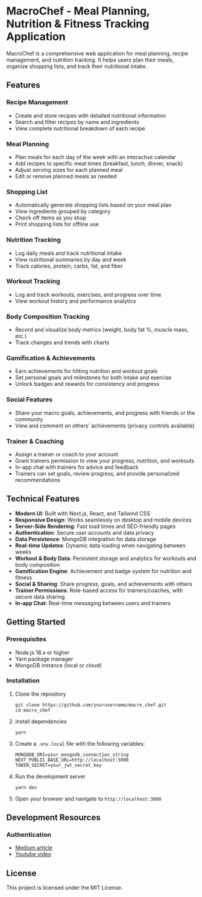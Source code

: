 # MacroChef - Meal Planning, Nutrition & Fitness Tracking Application

MacroChef is a comprehensive web application for meal planning, recipe management, and nutrition tracking. It helps users plan their meals, organize shopping lists, and track their nutritional intake.

## Features

### Recipe Management
- Create and store recipes with detailed nutritional information
- Search and filter recipes by name and ingredients
- View complete nutritional breakdown of each recipe

### Meal Planning
- Plan meals for each day of the week with an interactive calendar
- Add recipes to specific meal times (breakfast, lunch, dinner, snack)
- Adjust serving sizes for each planned meal
- Edit or remove planned meals as needed

### Shopping List
- Automatically generate shopping lists based on your meal plan
- View ingredients grouped by category
- Check off items as you shop
- Print shopping lists for offline use

### Nutrition Tracking
- Log daily meals and track nutritional intake
- View nutritional summaries by day and week
- Track calories, protein, carbs, fat, and fiber

### Workout Tracking
- Log and track workouts, exercises, and progress over time
- View workout history and performance analytics

### Body Composition Tracking
- Record and visualize body metrics (weight, body fat %, muscle mass, etc.)
- Track changes and trends with charts

### Gamification & Achievements
- Earn achievements for hitting nutrition and workout goals
- Set personal goals and milestones for both intake and exercise
- Unlock badges and rewards for consistency and progress

### Social Features
- Share your macro goals, achievements, and progress with friends or the community
- View and comment on others' achievements (privacy controls available)

### Trainer & Coaching
- Assign a trainer or coach to your account
- Grant trainers permission to view your progress, nutrition, and workouts
- In-app chat with trainers for advice and feedback
- Trainers can set goals, review progress, and provide personalized recommendations

## Technical Features

- **Modern UI**: Built with Next.js, React, and Tailwind CSS
- **Responsive Design**: Works seamlessly on desktop and mobile devices
- **Server-Side Rendering**: Fast load times and SEO-friendly pages
- **Authentication**: Secure user accounts and data privacy
- **Data Persistence**: MongoDB integration for data storage
- **Real-time Updates**: Dynamic data loading when navigating between weeks
- **Workout & Body Data**: Persistent storage and analytics for workouts and body composition
- **Gamification Engine**: Achievement and badge system for nutrition and fitness
- **Social & Sharing**: Share progress, goals, and achievements with others
- **Trainer Permissions**: Role-based access for trainers/coaches, with secure data sharing
- **In-app Chat**: Real-time messaging between users and trainers

## Getting Started

### Prerequisites
- Node.js 18.x or higher
- Yarn package manager
- MongoDB instance (local or cloud)

### Installation

1. Clone the repository
   ```
   git clone https://github.com/yourusername/macro_chef.git
   cd macro_chef
   ```

2. Install dependencies
   ```
   yarn
   ```

3. Create a `.env.local` file with the following variables:
   ```
   MONGODB_URI=your_mongodb_connection_string
   NEXT_PUBLIC_BASE_URL=http://localhost:3000
   TOKEN_SECRET=your_jwt_secret_key
   ```

4. Run the development server
   ```
   yarn dev
   ```

5. Open your browser and navigate to `http://localhost:3000`

## Development Resources

### Authentication
- [Medium article](https://medium.com/@Rushabh_/next-js-demystified-user-authentication-with-nextjs-mongodb-2a0e1e697526)
- [Youtube video](https://www.youtube.com/watch?v=N_sUsq_y10U)

## License

This project is licensed under the MIT License.
